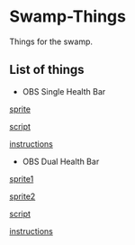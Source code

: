 # Swamp-Things

Things for the swamp.

## List of things

- OBS Single Health Bar

[sprite](OBS_plugins/tiny_single/sprites/health_blue01.png)

[script](OBS_plugins/tiny_single/singleHealthBar.lua)

[instructions](OBS_plugins/tiny_single/instructions.md)

- OBS Dual Health Bar

[sprite1](OBS_plugins/tiny_duo/sprites/health_player1.png)

[sprite2](OBS_plugins/tiny_duo/sprites/health_player2.png)

[script](OBS_plugins/tiny_duo/duoHealthBar.lua)

[instructions](OBS_plugins/tiny_duo/instructions.md)